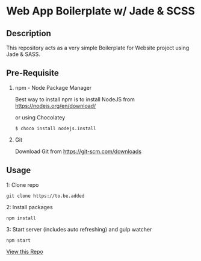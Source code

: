 # Web App Boilerplate w/ Jade & SCSS

## Description
This repository acts as a very simple Boilerplate for Website project using Jade & SASS.

## Pre-Requisite
1. npm - Node Package Manager

    Best way to install npm is to install NodeJS from 
    https://nodejs.org/en/download/
    
    or using Chocolatey
    ```
    $ choco install nodejs.install
    ```
2. Git

    Download Git from  https://git-scm.com/downloads

## Usage

1: Clone repo
```
git clone https://to.be.added
```
2: Install packages
```
npm install
```
3: Start server (includes auto refreshing) and gulp watcher
```
npm start
```

[View this Repo](http://dev-fuad.github.io/Jade-SCSS-Boilerplate)